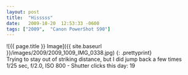 ```yaml
---
layout: post
title:  "Hisssss"
date:   2009-10-20  12:53:33 -0600
tags: ["2009",  "Canon PowerShot S90"]
---
```

![{{ page.title }} Image]({{ site.baseurl }}/images/2009/2009_1009_IMG_0338.jpg)
{: .prettyprint}  
Trying to stay out of striking distance, but I did jump back a few times  
1/25 sec, f/2.0, ISO 800 - Shutter clicks this day: 19